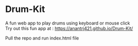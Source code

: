 # Drum-Kit
A fun web app to play drums using keyboard or mouse click<br>
Try out this fun app at : https://anantrj421.github.io/Drum-Kit/ <br>

Pull the repo and run index.html file
